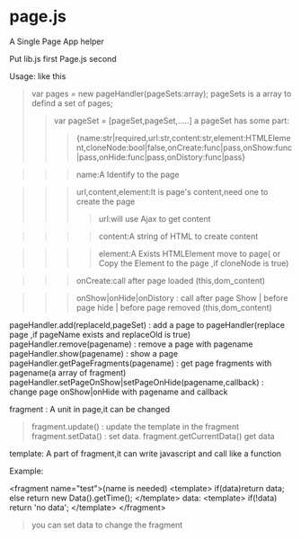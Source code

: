 # page.js
A Single Page App helper

Put lib.js first Page.js second

Usage:
like this
> var pages = new pageHandler(pageSets:array);
pageSets is a array to defind a set of pages;
>>var pageSet = [pageSet,pageSet,.....]
>>a pageSet has some part:
>>>{name:str|required,url:str,content:str,element:HTMLElement,cloneNode:bool|false,onCreate:func|pass,onShow:func|pass,onHide:func|pass,onDistory:func|pass}

>>>name:A Identify to the page

>>>url,content,element:It is page's content,need one to create the page
>>>>url:will use Ajax to get content

>>>>content:A string of HTML to create content

>>>>element:A Exists HTMLElement move to page( or Copy the Element to the page ,if cloneNode is true)

>>>onCreate:call after page loaded (this,dom_content)

>>>onShow|onHide|onDistory : call after page Show | before page hide | before page removed  (this,dom_content)

pageHandler.add(replaceld,pageSet) : add a page to pageHandler(replace page ,if pageName exists and replaceOld is true)
pageHandler.remove(pagename) : remove a page with pagename
pageHandler.show(pagename) : show a page
pageHandler.getPageFragments(pagename) : get page fragments with pagename(a array of fragment)
pageHandler.setPageOnShow|setPageOnHide(pagename,callback) : change page onShow|onHide with pagename and callback

fragment : A unit in page,it can be changed
>fragment.update() : update the template in the fragment
>fragment.setData() : set data.
>fragment.getCurrentData() get data

template: A part of fragment,it can write javascript and call like a function

Example:

&lt;fragment name="test">(name is needed)
 &lt;template&gt;
    if(data)return data;
    else return new Data().getTime();
   &lt;/template&gt;
data:
  &lt;template&gt;
    if(!data)
      return 'no data';
  &lt;/template&gt;
 &lt;/fragment&gt;
 
 >you can set data to change the fragment
